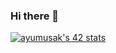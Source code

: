 ### Hi there 👋

<!--
**Kaano1/Kaano1** is a ✨ _special_ ✨ repository because its `README.md` (this file) appears on your GitHub profile.

- 👋 Hello_World
- 🔭 I’m student at 42İstanbul
- 🌱 I’m currently learning C language
- 📫 How to reach me: ahmetyumusakdiken13@gmail.com
-->

<a href="https://github.com/Kaano1/ayumusak"><img src="https://badge.mediaplus.ma/water/ayumusak?1337Badge=off&UM6P=off" alt="ayumusak's 42 stats" /></a>

